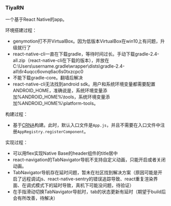 ### TiyaRN ###
一个基于React Native的app。

环境搭建过程：
- genymotion打不开VirtualBox。因为低版本VirtualBox在win10上有问题，升级就行了
- react-native-cli一直在下载gradle，等待时间过长。手动下载gradle-2.4-all.zip（react-native-cli在下载的版本），并放在C:\Users\username\.gradle\wrapper\dists\gradle-2.4-all\6r4uqcc6ovnq6ac6s0txzcpc0
- 不能下载gradle-core。翻墙后解决
- react-native-cli无法找到android sdk。用户和系统环境变量都需要配置ANDROID_HOME，准确说是，系统环境变量添加%ANDROID_HOME%\tools，系统环境变量添加%ANDROID_HOME%\platform-tools。

构建过程：  
- 基于[CRNA](https://github.com/react-community/create-react-native-app)构建。此时，默认入口文件是```App.js```，并且不需要在入口文件中注册```AppRegistry.registerComponent```。

实现过程：
- 可以用flex实现Native Base的header组件的title居中
- react-navigation的TabNavigator导航不支持自定义动画，只能开启或者关闭动画。
- TabNavigator导航存在延时问题，暂未在社区找到解决方案（原因可能是开启了远程调试js、react-native-sentry的错误追踪导致、react重复渲染界面、在调式模式下的延时导致，真机下可能没问题，待验证）
- 在手指滑动切换TabNavigator导航时，tab的状态更新有延时（期望于build后会有所改善，待解决）